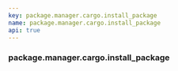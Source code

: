 ```yaml
---
key: package.manager.cargo.install_package
name: package.manager.cargo.install_package
api: true
---
```


### package.manager.cargo.install_package
